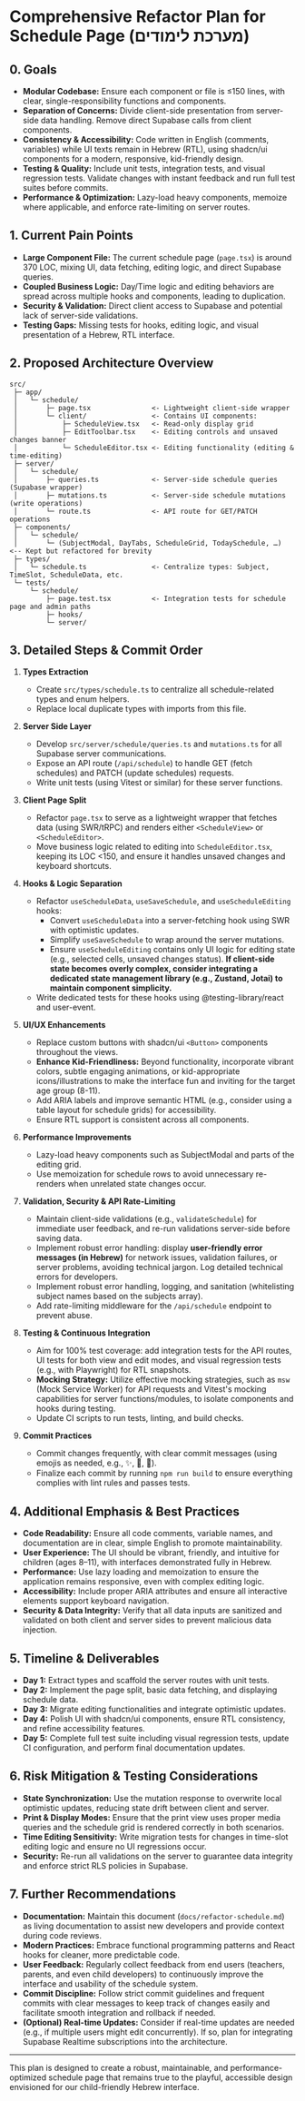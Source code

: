 # Comprehensive Refactor Plan for Schedule Page (מערכת לימודים)

## 0. Goals

- **Modular Codebase:** Ensure each component or file is ≤150 lines, with clear, single-responsibility functions and components.
- **Separation of Concerns:** Divide client-side presentation from server-side data handling. Remove direct Supabase calls from client components.
- **Consistency & Accessibility:** Code written in English (comments, variables) while UI texts remain in Hebrew (RTL), using shadcn/ui components for a modern, responsive, kid-friendly design.
- **Testing & Quality:** Include unit tests, integration tests, and visual regression tests. Validate changes with instant feedback and run full test suites before commits.
- **Performance & Optimization:** Lazy-load heavy components, memoize where applicable, and enforce rate-limiting on server routes.

## 1. Current Pain Points

- **Large Component File:** The current schedule page (`page.tsx`) is around 370 LOC, mixing UI, data fetching, editing logic, and direct Supabase queries.
- **Coupled Business Logic:** Day/Time logic and editing behaviors are spread across multiple hooks and components, leading to duplication.
- **Security & Validation:** Direct client access to Supabase and potential lack of server-side validations.
- **Testing Gaps:** Missing tests for hooks, editing logic, and visual presentation of a Hebrew, RTL interface.

## 2. Proposed Architecture Overview

```
src/
 ├─ app/
 │   └─ schedule/
 │       ├─ page.tsx               <- Lightweight client-side wrapper
 │       └─ client/                <- Contains UI components:
 │           ├─ ScheduleView.tsx   <- Read-only display grid
 │           ├─ EditToolbar.tsx    <- Editing controls and unsaved changes banner
 │           └─ ScheduleEditor.tsx <- Editing functionality (editing & time‑editing)
 ├─ server/
 │   └─ schedule/
 │       ├─ queries.ts             <- Server-side schedule queries (Supabase wrapper)
 │       ├─ mutations.ts           <- Server-side schedule mutations (write operations)
 │       └─ route.ts               <- API route for GET/PATCH operations
 ├─ components/
 │   └─ schedule/
 │       └─ (SubjectModal, DayTabs, ScheduleGrid, TodaySchedule, …)  <-- Kept but refactored for brevity
 ├─ types/
 │   └─ schedule.ts                <- Centralize types: Subject, TimeSlot, ScheduleData, etc.
 └─ tests/
     └─ schedule/
         ├─ page.test.tsx          <- Integration tests for schedule page and admin paths
         ├─ hooks/
         └─ server/
```

## 3. Detailed Steps & Commit Order

1. **Types Extraction**
   - Create `src/types/schedule.ts` to centralize all schedule-related types and enum helpers.
   - Replace local duplicate types with imports from this file.

2. **Server Side Layer**
   - Develop `src/server/schedule/queries.ts` and `mutations.ts` for all Supabase server communications.
   - Expose an API route (`/api/schedule`) to handle GET (fetch schedules) and PATCH (update schedules) requests.
   - Write unit tests (using Vitest or similar) for these server functions.

3. **Client Page Split**
   - Refactor `page.tsx` to serve as a lightweight wrapper that fetches data (using SWR/tRPC) and renders either `<ScheduleView>` or `<ScheduleEditor>`.
   - Move business logic related to editing into `ScheduleEditor.tsx`, keeping its LOC <150, and ensure it handles unsaved changes and keyboard shortcuts.

4. **Hooks & Logic Separation**
   - Refactor `useScheduleData`, `useSaveSchedule`, and `useScheduleEditing` hooks:
     - Convert `useScheduleData` into a server-fetching hook using SWR with optimistic updates.
     - Simplify `useSaveSchedule` to wrap around the server mutations.
     - Ensure `useScheduleEditing` contains only UI logic for editing state (e.g., selected cells, unsaved changes status). **If client-side state becomes overly complex, consider integrating a dedicated state management library (e.g., Zustand, Jotai) to maintain component simplicity.**
   - Write dedicated tests for these hooks using @testing-library/react and user-event.

5. **UI/UX Enhancements**
   - Replace custom buttons with shadcn/ui `<Button>` components throughout the views.
   - **Enhance Kid-Friendliness:** Beyond functionality, incorporate vibrant colors, subtle engaging animations, or kid-appropriate icons/illustrations to make the interface fun and inviting for the target age group (8-11).
   - Add ARIA labels and improve semantic HTML (e.g., consider using a table layout for schedule grids) for accessibility.
   - Ensure RTL support is consistent across all components.

6. **Performance Improvements**
   - Lazy-load heavy components such as SubjectModal and parts of the editing grid.
   - Use memoization for schedule rows to avoid unnecessary re-renders when unrelated state changes occur.

7. **Validation, Security & API Rate-Limiting**
   - Maintain client-side validations (e.g., `validateSchedule`) for immediate user feedback, and re-run validations server-side before saving data.
   - Implement robust error handling: display **user-friendly error messages (in Hebrew)** for network issues, validation failures, or server problems, avoiding technical jargon. Log detailed technical errors for developers.
   - Implement robust error handling, logging, and sanitation (whitelisting subject names based on the subjects array).
   - Add rate-limiting middleware for the `/api/schedule` endpoint to prevent abuse.

8. **Testing & Continuous Integration**
   - Aim for 100% test coverage: add integration tests for the API routes, UI tests for both view and edit modes, and visual regression tests (e.g., with Playwright) for RTL snapshots.
   - **Mocking Strategy:** Utilize effective mocking strategies, such as `msw` (Mock Service Worker) for API requests and Vitest's mocking capabilities for server functions/modules, to isolate components and hooks during testing.
   - Update CI scripts to run tests, linting, and build checks.

9. **Commit Practices**
   - Commit changes frequently, with clear commit messages (using emojis as needed, e.g., ✨, 🐛, 🎨).
   - Finalize each commit by running `npm run build` to ensure everything complies with lint rules and passes tests.

## 4. Additional Emphasis & Best Practices

- **Code Readability:** Ensure all code comments, variable names, and documentation are in clear, simple English to promote maintainability.
- **User Experience:** The UI should be vibrant, friendly, and intuitive for children (ages 8–11), with interfaces demonstrated fully in Hebrew.
- **Performance:** Use lazy loading and memoization to ensure the application remains responsive, even with complex editing logic.
- **Accessibility:** Include proper ARIA attributes and ensure all interactive elements support keyboard navigation.
- **Security & Data Integrity:** Verify that all data inputs are sanitized and validated on both client and server sides to prevent malicious data injection.

## 5. Timeline & Deliverables

- **Day 1:** Extract types and scaffold the server routes with unit tests.
- **Day 2:** Implement the page split, basic data fetching, and displaying schedule data.
- **Day 3:** Migrate editing functionalities and integrate optimistic updates.
- **Day 4:** Polish UI with shadcn/ui components, ensure RTL consistency, and refine accessibility features.
- **Day 5:** Complete full test suite including visual regression tests, update CI configuration, and perform final documentation updates.

## 6. Risk Mitigation & Testing Considerations

- **State Synchronization:** Use the mutation response to overwrite local optimistic updates, reducing state drift between client and server.
- **Print & Display Modes:** Ensure that the print view uses proper media queries and the schedule grid is rendered correctly in both scenarios.
- **Time Editing Sensitivity:** Write migration tests for changes in time-slot editing logic and ensure no UI regressions occur.
- **Security:** Re-run all validations on the server to guarantee data integrity and enforce strict RLS policies in Supabase.

## 7. Further Recommendations

- **Documentation:** Maintain this document (`docs/refactor-schedule.md`) as living documentation to assist new developers and provide context during code reviews.
- **Modern Practices:** Embrace functional programming patterns and React hooks for cleaner, more predictable code.
- **User Feedback:** Regularly collect feedback from end users (teachers, parents, and even child developers) to continuously improve the interface and usability of the schedule system.
- **Commit Discipline:** Follow strict commit guidelines and frequent commits with clear messages to keep track of changes easily and facilitate smooth integration and rollback if needed.
- **(Optional) Real-time Updates:** Consider if real-time updates are needed (e.g., if multiple users might edit concurrently). If so, plan for integrating Supabase Realtime subscriptions into the architecture.

---

This plan is designed to create a robust, maintainable, and performance-optimized schedule page that remains true to the playful, accessible design envisioned for our child-friendly Hebrew interface. 